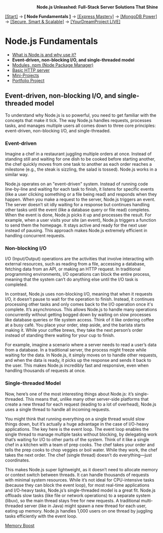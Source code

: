 **<p align="right">Node.js Unleashed: Full-Stack Server Solutions That Shine</p>**

[[Start]](../Introduction.md) → **[ Node Fundamentals ]** → [[Express Mastery]](../chapter-02/2-1.md) → [[MongoDB Power]](../chapter-03/3-1.md) → [[Secure, Smart & Scalable]](../chapter-04/4-1.md) → [[YourDreamProject LIVE]](../chapter-05/5-1.md)

# Node.js Fundamentals
* [What is Node.js and why use it?](1-1.md)
* **Event-driven, non-blocking I/O, and single-threaded model**
* [Modules, npm (Node Package Manager)](1-3.md)
* [Basic HTTP server](1-4.md)
* [Mini-Projects](1-5.md)
* [Portfolio Project](1-6.md)

## Event-driven, non-blocking I/O, and single-threaded model

To understand why Node.js is so powerful, you need to get familiar with the concepts that make it tick. The way Node.js handles requests, processes tasks, and manages multiple users all comes down to three core principles: event-driven, non-blocking I/O, and single-threaded. 

### Event-driven

Imagine a chef in a restaurant juggling multiple orders at once. Instead of standing still and waiting for one dish to be cooked before starting another, the chef quickly moves from one task to another as each order reaches a milestone (e.g., the steak is sizzling, the salad is tossed). Node.js works in a similar way.

Node.js operates on an "event-driven" system. Instead of running code line-by-line and waiting for each task to finish, it listens for specific events (like a user clicking something or a file being read) and responds when they happen. When you make a request to the server, Node.js triggers an event. The server doesn’t sit idly waiting for a response but continues handling other tasks until the event (like a database query or file read) completes. When the event is done, Node.js picks it up and processes the result. For example, when a user visits your site (an event), Node.js triggers a function to send them the homepage. It stays active and ready for the next user instead of pausing. This approach makes Node.js extremely efficient in handling concurrent requests.

### Non-blocking I/O

I/O (Input/Output) operations are the activities that involve interacting with external resources, such as reading from a file, accessing a database, fetching data from an API, or making an HTTP request. In traditional programming environments, I/O operations can block the entire process, meaning that the system can’t do anything else until the I/O task is completed.

In contrast, Node.js uses non-blocking I/O, meaning that when it requests I/O, it doesn’t pause to wait for the operation to finish. Instead, it continues processing other tasks and only comes back to the I/O operation once it's complete. It’s asynchronous. This allows Node.js to handle many operations concurrently without getting bogged down by waiting on slow processes like database queries or file system access. Think of it like ordering coffee at a busy café. You place your order, step aside, and the barista starts making it. While your coffee brews, they take the next person’s order instead of standing there waiting for your cup to finish.

For example, imagine a scenario where a server needs to read a user’s data from a database. In a traditional server, the process might freeze while waiting for the data. In Node.js, it simply moves on to handle other requests, and when the data is ready, it picks up the response and sends it back to the user. This makes Node.js incredibly fast and responsive, even when handling thousands of requests at once.

### Single-threaded Model

Now, here’s one of the most interesting things about Node.js: it’s single-threaded. This means that, unlike many other server-side platforms that create a new thread for each request (leading to a lot of overhead), Node.js uses a single thread to handle all incoming requests.

You might think that running everything on a single thread would slow things down, but it’s actually a huge advantage in the case of I/O-heavy applications. The key here is the event loop. The event loop enables the single thread to manage multiple tasks without blocking, by delegating work that’s waiting for I/O to other parts of the system. Think of it like a single chef in a kitchen with a team of prep cooks. The chef takes your order and tells the prep cooks to chop veggies or boil water. While they work, the chef takes the next order. The chef (single thread) doesn’t do everything—just coordinates.

This makes Node.js super lightweight, as it doesn’t need to allocate memory or context switch between threads. It can handle thousands of requests with minimal system resources. While it’s not ideal for CPU-intensive tasks (because they can block the event loop), for most real-time applications and I/O-heavy tasks, Node.js’s single-threaded model is a great fit. Node.js offloads slow tasks (like file or network operations) to a separate system (libuv), so the main thread stays free for new requests. A traditional multi-threaded server (like in Java) might spawn a new thread for each user, eating up memory.
Node.js handles 1,000 users on one thread by juggling tasks efficiently with the event loop.

[Memory Boost](1-2MB.md)
